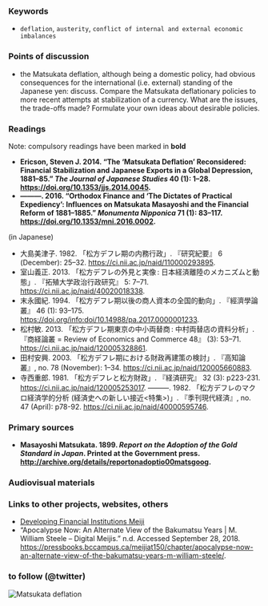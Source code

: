 ### Keywords

* `deflation`, `austerity`, `conflict of internal and external economic imbalances`

### Points of discussion

* the Matsukata deflation, although being a domestic policy, had obvious consequences for the international (i.e. external) standing of the Japanese yen: discuss. Compare the Matsukata deflationary policies to more recent attempts at stabilization of a currency. What are the issues, the trade-offs made? Formulate your own ideas about desirable policies.

### Readings
Note: compulsory readings have been marked in **bold**

* **Ericson, Steven J. 2014. “The ‘Matsukata Deflation’ Reconsidered: Financial Stabilization and Japanese Exports in a Global Depression, 1881–85.” *The Journal of Japanese Studies* 40 (1): 1–28. https://doi.org/10.1353/jjs.2014.0045.**
* **———. 2016. “Orthodox Finance and ‘The Dictates of Practical Expediency’: Influences on Matsukata Masayoshi and the Financial Reform of 1881–1885.” *Monumenta Nipponica* 71 (1): 83–117. https://doi.org/10.1353/mni.2016.0002.**

(in Japanese)
* 大島美津子. 1982. 「松方デフレ期の内務行政」. 『研究紀要』 6 (December): 25–32. https://ci.nii.ac.jp/naid/110000293895.
* 室山義正. 2013. 「松方デフレの外見と実像 : 日本経済離陸のメカニズムと動態」. 『拓殖大学政治行政研究』 5: 7–71. https://ci.nii.ac.jp/naid/40020018338.
* 末永國紀. 1994. 「松方デフレ期以後の商人資本の全国的動向」. 『經濟學論叢』 46 (1): 93–175. https://doi.org/info:doi/10.14988/pa.2017.0000001233.
* 松村敏. 2013. 「松方デフレ期東京の中小両替商 : 中村両替店の資料分析」. 『商経論叢 = Review of Economics and Commerce 48』 (3): 53–71. https://ci.nii.ac.jp/naid/120005328861.
* 田村安興. 2003. 「松方デフレ期における財政再建策の検討」. 『高知論叢』, no. 78 (November): 1–34. https://ci.nii.ac.jp/naid/120005660883.
* 寺西重郎. 1981. 「松方デフレと松方財政」. 『経済研究』 32 (3): p223-231. https://ci.nii.ac.jp/naid/120005253017.
———. 1982. 「松方デフレのマクロ経済学的分析 (経済史への新しい接近<特集>)」. 『季刊現代経済』, no. 47 (April): p78-92. https://ci.nii.ac.jp/naid/40000595746.


### Primary sources

* **Masayoshi Matsukata. 1899. *Report on the Adoption of the Gold Standard in Japan*. Printed at the Government press. http://archive.org/details/reportonadoptio00matsgoog.**


### Audiovisual materials


### Links to other projects, websites, others

* [Developing Financial Institutions Meiji](https://nanopdf.com/download/september-8-5add9cab45a4c_pdf)
* “Apocalypse Now: An Alternate View of the Bakumatsu Years | M. William Steele – Digital Meijis.” n.d. Accessed September 28, 2018. https://pressbooks.bccampus.ca/meijiat150/chapter/apocalypse-now-an-alternate-view-of-the-bakumatsu-years-m-william-steele/.

### to follow (@twitter)

![Matsukata deflation](images/chichibu.jpg)
